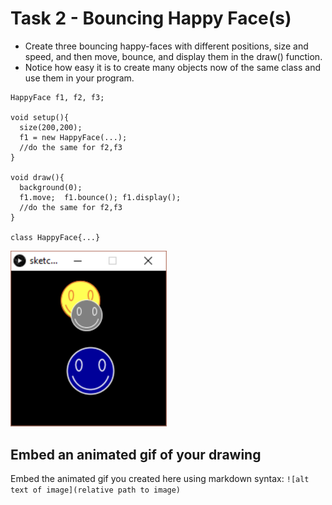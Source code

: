 # Task 2 - Bouncing Happy Face(s)

- Create three bouncing happy-faces with different positions, size and speed, and then move, bounce, and display them in the draw() function. 
- Notice how easy it is to create many objects now of the same class and use them in your program.
```
HappyFace f1, f2, f3;

void setup(){
  size(200,200);
  f1 = new HappyFace(...);
  //do the same for f2,f3
}

void draw(){
  background(0);
  f1.move;  f1.bounce(); f1.display();
  //do the same for f2,f3
}

class HappyFace{...}
```
<img src="../images/img4.png" width="250px">

## Embed an animated gif of your drawing

Embed the animated gif you created here using markdown syntax: `![alt text of image](relative path to image)`
